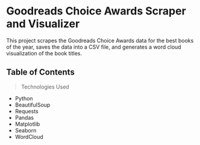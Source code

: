 # Goodreads Choice Awards Scraper and Visualizer

This project scrapes the Goodreads Choice Awards data for the best books of the year, saves the data into a CSV file, and generates a word cloud visualization of the book titles. 

## Table of Contents
> Technologies Used
- Python
- BeautifulSoup
- Requests
- Pandas
- Matplotlib
- Seaborn
- WordCloud
